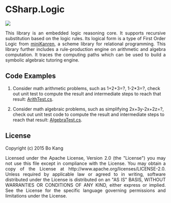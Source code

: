 # CSharp.Logic

[![](https://travis-ci.org/buptkang/CSharp.Logic.png)](https://travis-ci.org/buptkang/CSharp.Logic)
 
<p align="justify">
This library is an embedded logic reasoning core. It supports recursive substitution based on the logic rules. Its logical form is a type of First Order Logic from <a href="https://github.com/miniKanren/miniKanren">miniKanren</a>, a scheme library for relational programming. This library further includes a rule-production engine on arithmetic and algebra computation. It traces the computing paths which can be used to build a symbolic algebraic tutoring engine.
</p>

## Code Examples

1. Consider math arithmetic problems, such as 1+2+3=?, 1-2*3=?, check out unit test to compute the result and intermediate steps to reach that result: [ArithTest.cs](https://github.com/buptkang/CSharp.Logic/tree/master/Test/0.Logic.Arithmetic).

2. Consider math algebraic problems, such as simplifying 2x+3y-2x+2z=?, check out unit test code to compute the result and intermediate steps to reach that result: [AlgebraTest.cs](https://github.com/buptkang/CSharp.Logic/tree/master/Test/1.Logic.Algebra).

 
## License

Copyright (c) 2015 Bo Kang
<p align="justify">
Licensed under the Apache License, Version 2.0 (the "License") you may not use this file except in compliance with the License. You may obtain a copy of the License at http://www.apache.org/licenses/LICENSE-2.0. Unless required by applicable law or agreed to in writing, software distributed under the License is distributed on an "AS IS" BASIS, WITHOUT WARRANTIES OR CONDITIONS OF ANY KIND, either express or implied. See the License for the specific language governing permissions and limitations under the License.
</p>
